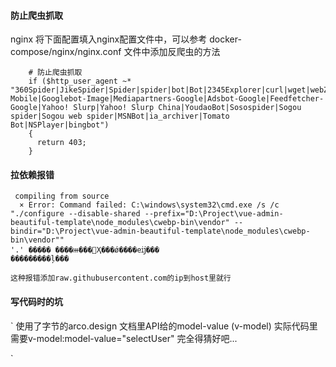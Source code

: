 #### 防止爬虫抓取
nginx
将下面配置填入nginx配置文件中，可以参考 docker-compose/nginx/nginx.conf 文件中添加反爬虫的方法
```nginx
    # 防止爬虫抓取
    if ($http_user_agent ~* "360Spider|JikeSpider|Spider|spider|bot|Bot|2345Explorer|curl|wget|webZIP|qihoobot|Baiduspider|Googlebot|Googlebot-Mobile|Googlebot-Image|Mediapartners-Google|Adsbot-Google|Feedfetcher-Google|Yahoo! Slurp|Yahoo! Slurp China|YoudaoBot|Sosospider|Sogou spider|Sogou web spider|MSNBot|ia_archiver|Tomato Bot|NSPlayer|bingbot")
    {
      return 403;
    }
```

#### 拉依赖报错

```
 compiling from source
  × Error: Command failed: C:\windows\system32\cmd.exe /s /c "./configure --disable-shared --prefix="D:\Project\vue-admin-beautiful-template\node_modules\cwebp-bin\vendor" --bindir="D:\Project\vue-admin-beautiful-template\node_modules\cwebp-bin\vendor""
'.' ����� ����ⲿ���Ҳ���ǿ����еĳ���
���������ļ���

这种报错添加raw.githubusercontent.com的ip到host里就行

```

#### 写代码时的坑

`
使用了字节的arco.design
文档里API给的model-value (v-model)
实际代码里需要v-model:model-value="selectUser"
完全得猜好吧...

`